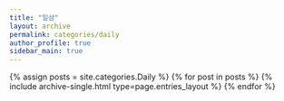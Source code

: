 ```yaml
---
title: "일상"
layout: archive
permalink: categories/daily
author_profile: true
sidebar_main: true
---
```



{% assign posts = site.categories.Daily %}
{% for post in posts %} {% include archive-single.html type=page.entries_layout %} {% endfor %}